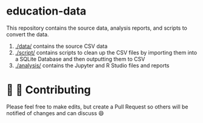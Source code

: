 # education-data

This repository contains the source data, analysis reports, and scripts to convert the data.

1. [./data/](./data) contains the source CSV data
2. [./script/](./script) contains scripts to clean up the CSV files by importing them into a SQLite Database and then outputting them to CSV
3. [./analysis/](./analysis) contains the Jupyter and R Studio files and reports


# :tada: :balloon: Contributing

Please feel free to make edits, but create a Pull Request so others will be notified of changes and can discuss :smile:
